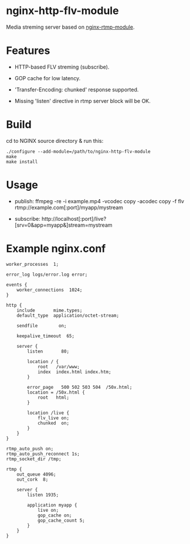 # nginx-http-flv-module

Media streming server based on [nginx-rtmp-module](https://github.com/arut/nginx-rtmp-module).

# Features

* HTTP-based FLV streming (subscribe).

* GOP cache for low latency.

* 'Transfer-Encoding: chunked' response supported.

* Missing 'listen' directive in rtmp server block will be OK.

# Build

cd to NGINX source directory & run this:

    ./configure --add-module=/path/to/nginx-http-flv-module
    make
    make install

# Usage

* publish: ffmpeg -re -i example.mp4 -vcodec copy -acodec copy -f flv rtmp://example.com[:port]/myapp/mystream

* subscribe: http://localhost[:port]/live?[srv=0&app=myapp&]stream=mystream

# Example nginx.conf

    worker_processes  1;

    error_log logs/error.log error;

    events {
        worker_connections  1024;
    }

    http {
        include       mime.types;
        default_type  application/octet-stream;

        sendfile        on;

        keepalive_timeout  65;

        server {
            listen       80;

            location / {
                root   /var/www;
                index  index.html index.htm;
            }

            error_page   500 502 503 504  /50x.html;
            location = /50x.html {
                root   html;
            }

            location /live {
                flv_live on;
                chunked  on;
            }
        }
    }

    rtmp_auto_push on;
    rtmp_auto_push_reconnect 1s;
    rtmp_socket_dir /tmp;

    rtmp {
        out_queue 4096;
        out_cork  8;

        server {
            listen 1935;

            application myapp {
                live on;
                gop_cache on;
                gop_cache_count 5;
            }
        }
    }

